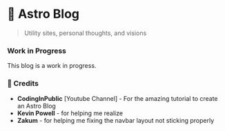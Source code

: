 # 🚀 Astro Blog
> Utility sites, personal thoughts, and visions

### Work in Progress

This blog is a work in progress.

### 👑 Credits 

 - **CodingInPublic** [Youtube Channel] - For the amazing tutorial to create an Astro Blog
 - **Kevin Powell** - for helping me realize
 - **Zakum** - for helping me fixing the navbar layout not sticking properly
